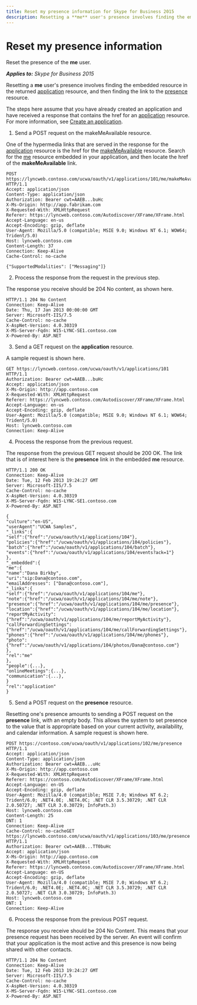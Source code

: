 ```yaml
---
title: Reset my presence information for Skype for Business 2015
description: Resetting a **me** user's presence involves finding the embedded resource in the returned application resource, and then finding the link to the presence.
---
```


# Reset my presence information
Reset the presence of the **me** user.


 _**Applies to:** Skype for Business 2015_

Resetting a **me** user's presence involves finding the embedded resource in the returned [application](application_ref.md) resource, and then finding the link to the [presence](presence_ref.md) resource.

The steps here assume that you have already created an application and have received a response that contains the href for an [application](application_ref.md) resource. For more information, see [Create an application](CreateAnApplication.md).

1. Send a POST request on the makeMeAvailable resource.
 
 One of the hypermedia links that are served in the response for the [application](application_ref.md) resource is the href for the [makeMeAvailable](makeMeAvailable_ref.md) resource. Search for the [me](me_ref.md) resource embedded in your application, and then locate the href of the **makeMeAvailable** link.
 
```
POST https://lyncweb.contoso.com/ucwa/oauth/v1/applications/101/me/makeMeAvailable HTTP/1.1
Accept: application/json
Content-Type: application/json
Authorization: Bearer cwt=AAEB...buHc
X-Ms-Origin: http://app.fabrikam.com
X-Requested-With: XMLHttpRequest
Referer: https://lyncweb.contoso.com/Autodiscover/XFrame/XFrame.html
Accept-Language: en-us
Accept-Encoding: gzip, deflate
User-Agent: Mozilla/5.0 (compatible; MSIE 9.0; Windows NT 6.1; WOW64; Trident/5.0)
Host: lyncweb.contoso.com
Content-Length: 37
Connection: Keep-Alive
Cache-Control: no-cache

{"SupportedModalities": ["Messaging"]}
```

2. Process the response from the request in the previous step.
 
 The response you receive should be 204 No content, as shown here.
 
```
HTTP/1.1 204 No Content
Connection: Keep-Alive
Date: Thu, 17 Jan 2013 00:00:00 GMT
Server: Microsoft-IIS/7.5
Cache-Control: no-cache
X-AspNet-Version: 4.0.30319
X-MS-Server-Fqdn: W15-LYNC-SE1.contoso.com
X-Powered-By: ASP.NET
```

3. Send a GET request on the **application** resource.
 
 A sample request is shown here.
 
```
GET https://lyncweb.contoso.com/ucwa/oauth/v1/applications/101 HTTP/1.1
Authorization: Bearer cwt=AAEB...buHc
Accept: application/json
X-Ms-Origin: http://app.contoso.com
X-Requested-With: XMLHttpRequest
Referer: https://lyncweb.contoso.com/Autodiscover/XFrame/XFrame.html
Accept-Language: en-us
Accept-Encoding: gzip, deflate
User-Agent: Mozilla/5.0 (compatible; MSIE 9.0; Windows NT 6.1; WOW64; Trident/5.0)
Host: lyncweb.contoso.com
Connection: Keep-Alive

```

4. Process the response from the previous request.
 
 The response from the previous GET request should be 200 OK. The link that is of interest here is the **presence** link in the embedded **me** resource.
 
```
HTTP/1.1 200 OK
Connection: Keep-Alive
Date: Tue, 12 Feb 2013 19:24:27 GMT
Server: Microsoft-IIS/7.5
Cache-Control: no-cache
X-AspNet-Version: 4.0.30319
X-MS-Server-Fqdn: W15-LYNC-SE1.contoso.com
X-Powered-By: ASP.NET

{
"culture":"en-US",
"userAgent":"UCWA Samples",
"_links":{
"self":{"href":"/ucwa/oauth/v1/applications/104"},
"policies":{"href":"/ucwa/oauth/v1/applications/104/policies"},
"batch":{"href":"/ucwa/oauth/v1/applications/104/batch"},
"events":{"href":"/ucwa/oauth/v1/applications/104/events?ack=1"}
},
"_embedded":{
"me":{
"name":"Dana Birkby",
"uri":"sip:Dana@contoso.com",
"emailAddresses": ["Dana@contoso.com"],
"_links":{
"self":{"href":"/ucwa/oauth/v1/applications/104/me"},
"note":{"href":"/ucwa/oauth/v1/applications/104/me/note"},
"presence":{"href":"/ucwa/oauth/v1/applications/104/me/presence"},
"location":{"href":"/ucwa/oauth/v1/applications/104/me/location"},
"reportMyActivity":{"href":"/ucwa/oauth/v1/applications/104/me/reportMyActivity"},
"callForwardingSettings":{"href":"/ucwa/oauth/v1/applications/104/me/callForwardingSettings"},
"phones":{"href":"/ucwa/oauth/v1/applications/104/me/phones"},
"photo":{"href":"/ucwa/oauth/v1/applications/104/photos/Dana@contoso.com"}
},
"rel":"me"
},
"people":{...},
"onlineMeetings":{...},
"communication":{...},
}
"rel":"application"
}
```

5. Send a POST request on the **presence** resource.
 
 Resetting one's presence amounts to sending a POST request on the **presence** link, with an empty body. This allows the system to set presence to the value that is appropriate based on your current activity, availability, and calendar information. A sample request is shown here.
 
```
POST https://contoso.com/ucwa/oauth/v1/applications/102/me/presence HTTP/1.1
Accept: application/json
Content-Type: application/json
Authorization: Bearer cwt=AAEB...uHc
X-Ms-Origin: http://app.contoso.com
X-Requested-With: XMLHttpRequest
Referer: https://contoso.com/Autodiscover/XFrame/XFrame.html
Accept-Language: en-US
Accept-Encoding: gzip, deflate
User-Agent: Mozilla/4.0 (compatible; MSIE 7.0; Windows NT 6.2; Trident/6.0; .NET4.0E; .NET4.0C; .NET CLR 3.5.30729; .NET CLR 2.0.50727; .NET CLR 3.0.30729; InfoPath.3)
Host: lyncweb.contoso.com
Content-Length: 25
DNT: 1
Connection: Keep-Alive
Cache-Control: no-cacheGET https://lyncweb.contoso.com/ucwa/oauth/v1/applications/103/me/presence HTTP/1.1
Authorization: Bearer cwt=AAEB...TT0buHc
Accept: application/json
X-Ms-Origin: http://app.contoso.com
X-Requested-With: XMLHttpRequest
Referer: https://lyncweb.contoso.com/Autodiscover/XFrame/XFrame.html
Accept-Language: en-US
Accept-Encoding: gzip, deflate
User-Agent: Mozilla/4.0 (compatible; MSIE 7.0; Windows NT 6.2; Trident/6.0; .NET4.0E; .NET4.0C; .NET CLR 3.5.30729; .NET CLR 2.0.50727; .NET CLR 3.0.30729; InfoPath.3)
Host: lyncweb.contoso.com
DNT: 1
Connection: Keep-Alive
```

6. Process the response from the previous POST request.
 
 The response you receive should be 204 No Content. This means that your presence request has been received by the server. An event will confirm that your application is the most active and this presence is now being shared with other contacts.
 
```
HTTP/1.1 204 No Content
Connection: Keep-Alive
Date: Tue, 12 Feb 2013 19:24:27 GMT
Server: Microsoft-IIS/7.5
Cache-Control: no-cache
X-AspNet-Version: 4.0.30319
X-MS-Server-Fqdn: W15-LYNC-SE1.contoso.com
X-Powered-By: ASP.NET

```

